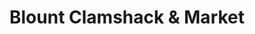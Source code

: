 ---
title: "Blount Clamshack & Market"
url: /warren/blount-clamshack-and-market/
shop: supermarket
---